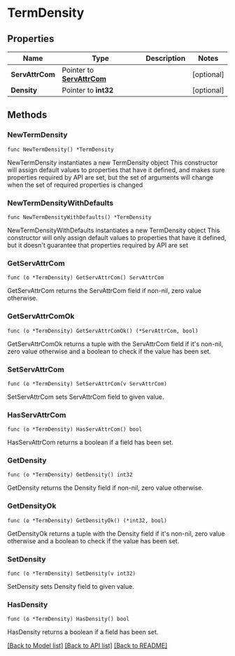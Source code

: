 # TermDensity

## Properties

Name | Type | Description | Notes
------------ | ------------- | ------------- | -------------
**ServAttrCom** | Pointer to [**ServAttrCom**](ServAttrCom.md) |  | [optional] 
**Density** | Pointer to **int32** |  | [optional] 

## Methods

### NewTermDensity

`func NewTermDensity() *TermDensity`

NewTermDensity instantiates a new TermDensity object
This constructor will assign default values to properties that have it defined,
and makes sure properties required by API are set, but the set of arguments
will change when the set of required properties is changed

### NewTermDensityWithDefaults

`func NewTermDensityWithDefaults() *TermDensity`

NewTermDensityWithDefaults instantiates a new TermDensity object
This constructor will only assign default values to properties that have it defined,
but it doesn't guarantee that properties required by API are set

### GetServAttrCom

`func (o *TermDensity) GetServAttrCom() ServAttrCom`

GetServAttrCom returns the ServAttrCom field if non-nil, zero value otherwise.

### GetServAttrComOk

`func (o *TermDensity) GetServAttrComOk() (*ServAttrCom, bool)`

GetServAttrComOk returns a tuple with the ServAttrCom field if it's non-nil, zero value otherwise
and a boolean to check if the value has been set.

### SetServAttrCom

`func (o *TermDensity) SetServAttrCom(v ServAttrCom)`

SetServAttrCom sets ServAttrCom field to given value.

### HasServAttrCom

`func (o *TermDensity) HasServAttrCom() bool`

HasServAttrCom returns a boolean if a field has been set.

### GetDensity

`func (o *TermDensity) GetDensity() int32`

GetDensity returns the Density field if non-nil, zero value otherwise.

### GetDensityOk

`func (o *TermDensity) GetDensityOk() (*int32, bool)`

GetDensityOk returns a tuple with the Density field if it's non-nil, zero value otherwise
and a boolean to check if the value has been set.

### SetDensity

`func (o *TermDensity) SetDensity(v int32)`

SetDensity sets Density field to given value.

### HasDensity

`func (o *TermDensity) HasDensity() bool`

HasDensity returns a boolean if a field has been set.


[[Back to Model list]](../README.md#documentation-for-models) [[Back to API list]](../README.md#documentation-for-api-endpoints) [[Back to README]](../README.md)


